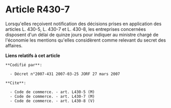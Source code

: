 # Article R430-7

Lorsqu'elles reçoivent notification des décisions prises en application des articles L. 430-5, L. 430-7 et L. 430-8, les
entreprises concernées disposent d'un délai de quinze jours pour indiquer au ministre chargé de l'économie les mentions
qu'elles considèrent comme relevant du secret des affaires.

**Liens relatifs à cet article**

	**Codifié par**:

	  - Décret n°2007-431 2007-03-25 JORF 27 mars 2007

	**Cite**:

	  - Code de commerce. - art. L430-5 (M)
	  - Code de commerce. - art. L430-7 (M)
	  - Code de commerce. - art. L430-8 (V)
